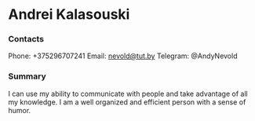 # Andrei Kalasouski

### Contacts

Phone: +375296707241
Email: nevold@tut.by
Telegram: @AndyNevold

### Summary

I can use my ability to communicate with people and take advantage of all my knowledge. I am a well organized and efficient person with a sense of humor.
